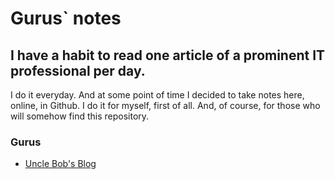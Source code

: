 # Gurus` notes

## I have a habit to read one article of a prominent IT professional per day.
I do it everyday. And at some point of time I decided to take notes here, online, in Github. I do it for myself, first of all. And, of course, for those who
will somehow find this repository.

### Gurus
* [Uncle Bob's Blog](UNCLE_BOB_BLOG.md)